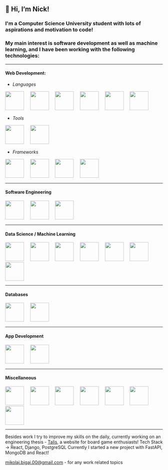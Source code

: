 ## 👋 Hi, I’m Nick!

### I'm a Computer Science University student with lots of aspirations and motivation to code!
### My main interest is software development as well as machine learning, and I have been working with the following technologies: <hr>
#### Web Development:
  - <i>Languages</i>
  <p>
    <img src="https://cdn.jsdelivr.net/gh/devicons/devicon@latest/icons/python/python-original.svg" width=60px />
    &nbsp &nbsp
    <img src="https://cdn.jsdelivr.net/gh/devicons/devicon@latest/icons/php/php-original.svg" width=60px />
    &nbsp &nbsp
    <img src="https://cdn.jsdelivr.net/gh/devicons/devicon@latest/icons/go/go-original-wordmark.svg" width=60px />
    &nbsp &nbsp
    <img src="https://cdn.jsdelivr.net/gh/devicons/devicon@latest/icons/javascript/javascript-original.svg" width=60px />
    &nbsp &nbsp
    <img src="https://cdn.jsdelivr.net/gh/devicons/devicon@latest/icons/html5/html5-original.svg" width=60px />
    &nbsp &nbsp
    <img src="https://cdn.jsdelivr.net/gh/devicons/devicon@latest/icons/css3/css3-original.svg" width=60px />
  </p>

  - <i>Tools</i>
  <p>
    <img src="https://cdn.jsdelivr.net/gh/devicons/devicon@latest/icons/flask/flask-original.svg" width=60px />
    &nbsp &nbsp
    <img src="https://cdn.jsdelivr.net/gh/devicons/devicon@latest/icons/fastapi/fastapi-original.svg" width=60px />
  </p>
  
  - <i>Frameworks</i>
  <p>
    <img src="https://cdn.jsdelivr.net/gh/devicons/devicon@latest/icons/django/django-plain.svg" width=60px />
    &nbsp &nbsp
    <img src="https://cdn.jsdelivr.net/gh/devicons/devicon@latest/icons/react/react-original.svg" width=60px />
    &nbsp &nbsp
    <img src="https://cdn.jsdelivr.net/gh/devicons/devicon@latest/icons/vuejs/vuejs-original.svg" width=60px />
    &nbsp &nbsp
    <img src="https://cdn.jsdelivr.net/gh/devicons/devicon@latest/icons/yii/yii-original.svg" width=60px />
  </p>
<hr>

#### Software Engineering
  <p>
    <img src="https://cdn.jsdelivr.net/gh/devicons/devicon@latest/icons/python/python-original.svg" width=60px />
    &nbsp &nbsp
    <img src="https://cdn.jsdelivr.net/gh/devicons/devicon@latest/icons/go/go-original-wordmark.svg" width=60px />
    &nbsp &nbsp
    <img src="https://cdn.jsdelivr.net/gh/devicons/devicon@latest/icons/cplusplus/cplusplus-original.svg" width=60px />
  </p>
<hr>

#### Data Science / Machine Learning
  <p>
    <img src="https://cdn.jsdelivr.net/gh/devicons/devicon@latest/icons/python/python-original.svg" width=60px />
    &nbsp &nbsp
    <img src="https://cdn.jsdelivr.net/gh/devicons/devicon@latest/icons/jupyter/jupyter-original.svg" width=60px />
    &nbsp &nbsp
    <img src="https://cdn.jsdelivr.net/gh/devicons/devicon@latest/icons/pandas/pandas-original-wordmark.svg" width=60px />
    &nbsp &nbsp
    <img src="https://cdn.jsdelivr.net/gh/devicons/devicon@latest/icons/numpy/numpy-original.svg" width=60px />
    &nbsp &nbsp
    <img src="https://cdn.jsdelivr.net/gh/devicons/devicon@latest/icons/kaggle/kaggle-original.svg" width=60px />
    &nbsp &nbsp
    <img src="https://cdn.jsdelivr.net/gh/devicons/devicon@latest/icons/scikitlearn/scikitlearn-original.svg" width=60px />
    &nbsp &nbsp
    <img src="https://cdn.jsdelivr.net/gh/devicons/devicon@latest/icons/tensorflow/tensorflow-original.svg" width=60px />
  </p>
<hr>

#### Databases
  <p>
    <img src="https://cdn.jsdelivr.net/gh/devicons/devicon@latest/icons/postgresql/postgresql-original.svg" width=60px />
    &nbsp &nbsp
    <img src="https://cdn.jsdelivr.net/gh/devicons/devicon@latest/icons/mongodb/mongodb-plain-wordmark.svg" width=60px />
  </p>
<hr>

#### App Development
  <p>
    <img src="https://cdn.jsdelivr.net/gh/devicons/devicon@latest/icons/kotlin/kotlin-original.svg" width=60px />
    &nbsp &nbsp
    <img src="https://cdn.jsdelivr.net/gh/devicons/devicon@latest/icons/csharp/csharp-original.svg" width=60px />
  </p>
<hr>

#### Miscellaneous
  <p>
    <img src="https://cdn.jsdelivr.net/gh/devicons/devicon@latest/icons/git/git-original.svg" width=60px />
    &nbsp &nbsp
    <img src="https://cdn.jsdelivr.net/gh/devicons/devicon@latest/icons/github/github-original.svg" width=60px />
    &nbsp &nbsp
    <img src="https://cdn.jsdelivr.net/gh/devicons/devicon@latest/icons/bitbucket/bitbucket-original.svg" width=60px />
    &nbsp &nbsp
    <img src="https://cdn.jsdelivr.net/gh/devicons/devicon@latest/icons/jenkins/jenkins-original.svg" width=60px />
    &nbsp &nbsp
    <img src="https://cdn.jsdelivr.net/gh/devicons/devicon@latest/icons/linux/linux-original.svg" width=60px />
    &nbsp &nbsp
    <img src="https://cdn.jsdelivr.net/gh/devicons/devicon@latest/icons/jetbrains/jetbrains-original.svg" width=60px />
    &nbsp &nbsp
    <img src="https://cdn.jsdelivr.net/gh/devicons/devicon@latest/icons/vscode/vscode-original.svg" width=60px />
  </p>
<hr>

Besides work I try to improve my skills on the daily, currently working on an engineering thesis - [Talis](https://talis.live/),
a website for board game enthusiasts! Tech Stack -> React, Django, PostgreSQL
Currently I started a new project with FastAPI, MongoDB and React!

mikolaj.bigaj.00@gmail.com - for any work related topics
